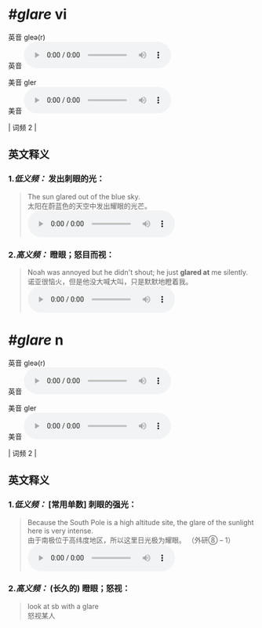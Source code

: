 # ***\#glare*** vi
英音 ɡleə(r)  
英音
<audio src="./media/glare-B.aac" controls="controls"></audio>

美音 ɡler  
美音
<audio src="./media/glare.aac" controls="controls"></audio>



| 词频 2 |  

英文释义
---
### 1.*低义频：* **发出刺眼的光：**  

 > The sun glared out of the blue sky.  
 > 太阳在蔚蓝色的天空中发出耀眼的光芒。    
<audio src="./media/glare-1.aac" controls="controls"></audio>

### 2.*高义频：* **瞪眼；怒目而视：**  

 > Noah was annoyed but he didn't shout; he just **glared at** me silently.  
 > 诺亚很恼火，但是他没大喊大叫，只是默默地瞪着我。    
<audio src="./media/Noah was annoyed but 317补录_AAC.aac" controls="controls"></audio>


# ***\#glare*** n
英音 ɡleə(r)  
英音
<audio src="./media/glare-B.aac" controls="controls"></audio>

美音 ɡler  
美音
<audio src="./media/glare.aac" controls="controls"></audio>



| 词频 2 |  

英文释义
---
### 1.*低义频：* **[常用单数] 刺眼的强光：**  

 > Because the South Pole is a high altitude site, the glare of the sunlight here is very intense.  
 > 由于南极位于高纬度地区，所以这里日光极为耀眼。  （外研⑧ – 1）  
<audio src="./media/glare-3.aac" controls="controls"></audio>

### 2.*高义频：* **(长久的) 瞪眼；怒视：**  

 > look at sb with a glare  
 > 怒视某人    


